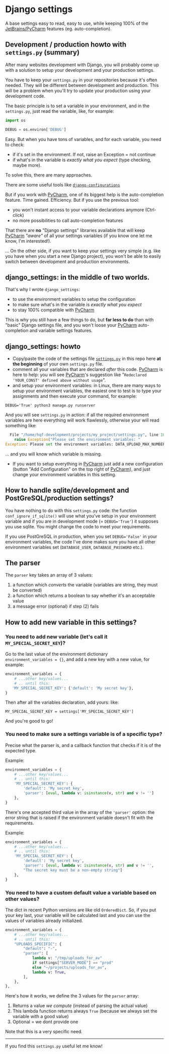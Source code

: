 # Django settings
A base settings easy to read, easy to use, while keeping
100% of the [JetBrains/PyCharm][2] features (eg. auto-completion).

## Development / production howto with `settings.py` (summary)
After many websites development with Django, you will probably come up with
a solution to setup your development and your production settings.

You have to keep your `settings.py` in your repositories because 
it's often needed. They will be different between development and production. 
This will be a problem when you'll try to update your production 
using your development code. 

The basic principle is to set a variable in your environment, and in the
`settings.py`, just read the variable, like, for example:
```python
import os

DEBUG = os.environ['DEBUG']
```

Easy. But when you have tons of variables, and for each variable, you
need to check:

- if it's set in the environment. If not, raise an Exception = not continue
- if what's in the variable is *exactly what you expect* (type checking, maybe
more).

To solve this, there are many approaches.

There are some useful tools like [`django-configurations`][1]

But if you work with [PyCharm][2], one of its biggest help is the
auto-completion feature. Time gained. Efficiency.
But if you use the previous tool:

- you won't instant access to your variable declarations anymore (Ctrl-click)
- no more possibilities to call auto-completion features
 
That there are **no** "Django settings" libraries available that 
will keep [PyCharm][2] *"aware"* of all your settings variables
(if you know one let me know, I'm interested!).

... On the other side, if you want to keep your settings very simple (e.g.
like you have when you start a new Django project), you won't be able to 
easily switch between development and production environments.   


## django_settings: in the middle of two worlds. 
That's why I wrote `django_settings`:
- to use the environment variables to setup the configuration
- to make sure what's in the variable is *exactly what you expect*
- to stay 100% compatible with [PyCharm][2]


This is why you still have a few things to do, but **far less to do**
than with "basic" Django settings file, and you won't loose your [PyCharm][2]
auto-completion and variable settings features.

## django_settings: howto 
- Copy/paste the code of the settings file [`settings.py`][3] in this repo here
  **at the beginning** of your own `settings.py` file.
- comment all your variables that are declared *after* this code. [PyCharm][2]
  is here to help: you will see [PyCharm][2]'s suggestion like
  "`Redeclared 'YOUR_CONST' defined above without usage`".
- and setup your environment variables: in Linux, there are many ways to
  setup your environment variables, the easiest one to test is to type
  your assignments and then execute your command, for example:
```shell script
DEBUG='True' python3 manage.py runserver
```

And you will see `settings.py` in action: if all the required environment
variables are here everything will work flawlessly, otherwise your will
read something like:

```python pythonstub
  File "/home/hqf-development/projects/my_project/settings.py", line 100, in <module>
    raise Exception("Please set the environment variables: "
Exception: Please set the environment variables: DATA_UPLOAD_MAX_NUMBER_FIELDS.
```

... and you will know which variable is missing.

- If you want to setup everything in [PyCharm][2] just add a new
configuration (button "Add Configuration" on the top right of 
[PyCharm][2]), and just change your environment variables in this
setting.

## How to handle sqlite/development and PostGreSQL/production settings?
You have nothing to do with this `settings.py` code: the function
`conf_ignore_if_sqlite()` will use what you've setup in your environment
variable and if you are in development mode (= `DEBUG='True'`) it supposes
you use sqlite. You might change the code to meet your requirements.

If you use PostGreSQL in production, when you set `DEBUG='False'` in
your environment variables, the code I've done makes sure you have
all other environment variables set (`DATABASE_USER`, `DATABASE_PASSWORD`
etc.).

## The parser
The `parser` key takes an array of 3 values:
1. a function which *converts* the variable (variables are string, they must be converted)
2. a function which returns a boolean to say whether it's an acceptable value
3. a message error (optional) if step (2) fails 

## How to add new variable in this settings?

### You need to add new variable (let's call it `MY_SPECIAL_SECRET_KEY`)?

Go to the last value of the environment dictionary  
`environment_variables = {}`, and add a new key with a new value,
for example:

```python
environment_variables = {
    # ...other key/values...
    # .. until this:
   'MY_SPECIAL_SECRET_KEY': {'default': 'My secret key'},
}
```
Then after all the variables declaration, add yours: like:

```
MY_SPECIAL_SECRET_KEY = settings['MY_SPECIAL_SECRET_KEY']
```

And you're good to go!

### You need to make sure a settings variable is of a specific type?
Precise what the parser is, and a callback function that checks if
it is of the expected type.

Example:

```python
environment_variables = {
    # ...other key/values...
    # .. until this:
    'MY_SPECIAL_SECRET_KEY': {
        'default': 'My secret key',
        'parser': [eval, lambda v: isinstance(v, str) and v != '']
    },
}
```

There's one accepted third value in the array of the `'parser'` option:
the error string that is raised if the environment variable doesn't fit
with the requirements.

Example:

```python
environment_variables = {
    # ...other key/values...
    # .. until this:
    'MY_SPECIAL_SECRET_KEY': {
        'default': 'My secret key',
        'parser': [eval, lambda v: isinstance(v, str) and v != '',
        "The secret key must be a non-empty string"]
    },
}
```

### You need to have a custom default value a variable based on other values?
The dict in recent Python versions are like old `OrderedDict`.
So, if you put your key last, your variable will be calculated 
last and you can use the values of variables already initialized.

```python
environment_variables = {
    # ...other key/values...
    # .. until this:
    "UPLOADS_SPECIFIC": {
        "default": "-",
        "parser": [
            lambda v: "/tmp/uploads_for_av"
            if settings["SERVER_MODE"] == "prod"
            else "~/projects/uploads_for_av",
            lambda v: True,
        ],
    },
},
```

Here's how it works, we define the 3 values for the `parser` array:

1. Returns a value *we compute* (instead of parsing the actual value)
2. This lambda function returns always `True` (because we always set the variable with a good value)
3. Optional = we dont provide one

Note that this is a very specific need. 

---

If you find this `settings.py` useful let me know! 

[1]: https://django-configurations.readthedocs.io/en/stable/ 
[2]: https://www.jetbrains.com/pycharm/
[3]: https://github.com/olivierpons/django_settings/blob/master/settings.py
